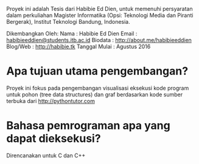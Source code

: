 Proyek ini adalah Tesis dari Habibie Ed Dien, untuk memenuhi persyaratan dalam perkuliahan Magister Informatika (Opsi: Teknologi Media dan Piranti Bergerak), Institut Teknologi Bandung, Indonesia.

Dikembangkan Oleh:
Nama		: Habibie Ed Dien
Email		: habibieeddien@students.itb.ac.id
Biodata		: http://about.me/habibieeddien
Blog/Web	: http://habibie.tk
Tanggal Mulai	: Agustus 2016

Apa tujuan utama pengembangan?
===============================
Proyek ini fokus pada pengembangan visualisasi eksekusi kode program untuk pohon (tree data structures) dan graf berdasarkan kode sumber terbuka dari http://pythontutor.com

Bahasa pemrograman apa yang dapat dieksekusi?
==============================================
Direncanakan untuk C dan C++